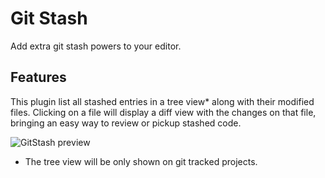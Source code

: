 # Git Stash

Add extra git stash powers to your editor.

## Features

This plugin list all stashed entries in a tree view* along with their modified files.
Clicking on a file will display a diff view with the changes on that file, bringing an easy way to review or pickup stashed code.

![GitStash preview](https://raw.githubusercontent.com/arturock/vscode-gitstash/master/resources/screencast.gif)

* The tree view will be only shown on git tracked projects.

